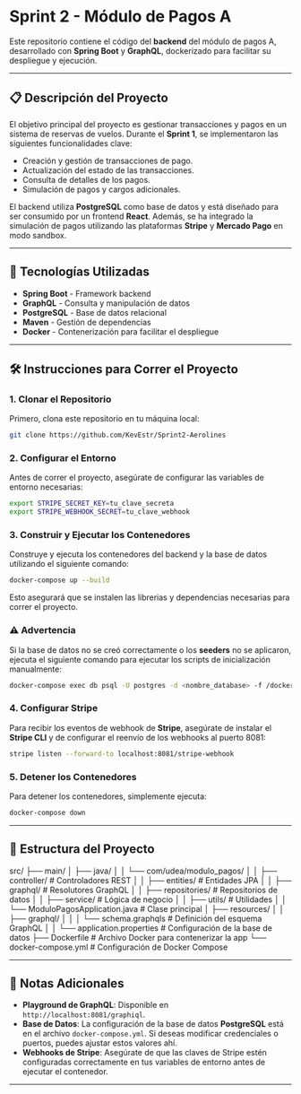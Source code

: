 # Sprint 2 - Módulo de Pagos A

Este repositorio contiene el código del **backend** del módulo de pagos A, desarrollado con **Spring Boot** y **GraphQL**, dockerizado para facilitar su despliegue y ejecución.

---

## 📋 Descripción del Proyecto

El objetivo principal del proyecto es gestionar transacciones y pagos en un sistema de reservas de vuelos. Durante el **Sprint 1**, se implementaron las siguientes funcionalidades clave:

- Creación y gestión de transacciones de pago.
- Actualización del estado de las transacciones.
- Consulta de detalles de los pagos.
- Simulación de pagos y cargos adicionales.

El backend utiliza **PostgreSQL** como base de datos y está diseñado para ser consumido por un frontend **React**. Además, se ha integrado la simulación de pagos utilizando las plataformas **Stripe** y **Mercado Pago** en modo sandbox.

---

## 🚀 Tecnologías Utilizadas

- **Spring Boot** - Framework backend
- **GraphQL** - Consulta y manipulación de datos
- **PostgreSQL** - Base de datos relacional
- **Maven** - Gestión de dependencias
- **Docker** - Contenerización para facilitar el despliegue

---

## 🛠️ Instrucciones para Correr el Proyecto

### 1. Clonar el Repositorio

Primero, clona este repositorio en tu máquina local:

```bash
git clone https://github.com/KevEstr/Sprint2-Aerolines
```


### 2. Configurar el Entorno

Antes de correr el proyecto, asegúrate de configurar las variables de entorno necesarias:

```bash
export STRIPE_SECRET_KEY=tu_clave_secreta
export STRIPE_WEBHOOK_SECRET=tu_clave_webhook
```

### 3. Construir y Ejecutar los Contenedores

Construye y ejecuta los contenedores del backend y la base de datos utilizando el siguiente comando:

```bash
docker-compose up --build
```
Esto asegurará que se instalen las librerias y dependencias necesarias para correr el proyecto.

### ⚠️ Advertencia

Si la base de datos no se creó correctamente o los **seeders** no se aplicaron, ejecuta el siguiente comando para ejecutar los scripts de inicialización manualmente:

```bash
docker-compose exec db psql -U postgres -d <nombre_database> -f /docker-entrypoint-initdb.d/data.sql
```

### 4. Configurar Stripe

Para recibir los eventos de webhook de **Stripe**, asegúrate de instalar el **Stripe CLI** y de configurar el reenvío de los webhooks al puerto 8081:

```bash
stripe listen --forward-to localhost:8081/stripe-webhook
```

### 5. Detener los Contenedores

Para detener los contenedores, simplemente ejecuta:

```bash
docker-compose down
```

---

## 📂 Estructura del Proyecto

src/
├── main/
│   ├── java/
│   │   └── com/udea/modulo_pagos/
│   │       ├── controller/        # Controladores REST
│   │       ├── entities/          # Entidades JPA
│   │       ├── graphql/           # Resolutores GraphQL
│   │       ├── repositories/      # Repositorios de datos
│   │       ├── service/           # Lógica de negocio
│   │       ├── utils/             # Utilidades
│   │       └── ModuloPagosApplication.java # Clase principal
│   ├── resources/
│   │   ├── graphql/
│   │   │   └── schema.graphqls     # Definición del esquema GraphQL
│   │   └── application.properties  # Configuración de la base de datos
├── Dockerfile                      # Archivo Docker para contenerizar la app
└── docker-compose.yml               # Configuración de Docker Compose

---

## 📝 Notas Adicionales

- **Playground de GraphQL**: Disponible en `http://localhost:8081/graphiql`.
- **Base de Datos**: La configuración de la base de datos **PostgreSQL** está en el archivo `docker-compose.yml`. Si deseas modificar credenciales o puertos, puedes ajustar estos valores ahí.
- **Webhooks de Stripe**: Asegúrate de que las claves de Stripe estén configuradas correctamente en tus variables de entorno antes de ejecutar el contenedor.

---
